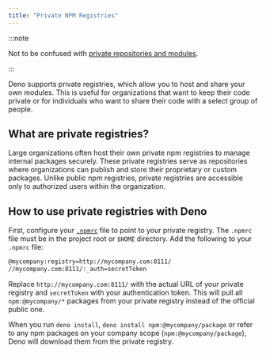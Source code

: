```yaml
---
title: "Private NPM Registries"
---
```


:::note

Not to be confused with
[private repositories and modules](/runtime/manual/advanced/private_repositories/).

:::

Deno supports private registries, which allow you to host and share your own
modules. This is useful for organizations that want to keep their code private
or for individuals who want to share their code with a select group of people.

## What are private registries?

Large organizations often host their own private npm registries to manage
internal packages securely. These private registries serve as repositories where
organizations can publish and store their proprietary or custom packages. Unlike
public npm registries, private registries are accessible only to authorized
users within the organization.

## How to use private registries with Deno

First, configure your
[`.npmrc`](https://docs.npmjs.com/cli/v10/configuring-npm/npmrc) file to point
to your private registry. The `.npmrc` file must be in the project root or
`$HOME` directory. Add the following to your `.npmrc` file:

```sh
@mycompany:registry=http://mycompany.com:8111/
//mycompany.com:8111/:_auth=secretToken
```

Replace `http://mycompany.com:8111/` with the actual URL of your private
registry and `secretToken` with your authentication token. This will pull all
`npm:@mycompany/*` packages from your private registry instead of the official
public one.

When you run `deno install`, `deno install npm:@mycompany/package` or refer to
any npm packages on your company scope (`npm:@mycompany/package`), Deno will
download them from the private registry.

